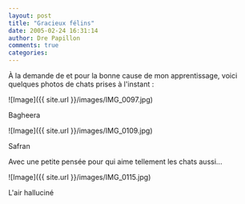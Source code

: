 ```yaml
---
layout: post
title: "Gracieux félins"
date: 2005-02-24 16:31:14
author: Dre Papillon
comments: true
categories: 
---
```



À la demande de  et pour la bonne cause de mon apprentissage, voici quelques photos de chats prises à l'instant :

![Image]({{ site.url }}/images/IMG_0097.jpg)
<div class="photoattrib">Bagheera</div>



![Image]({{ site.url }}/images/IMG_0109.jpg)
<div class="photoattrib">Safran</div>



Avec une petite pensée pour  qui aime tellement les chats aussi...

![Image]({{ site.url }}/images/IMG_0115.jpg)
<div class="photoattrib">L'air halluciné</div>

